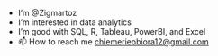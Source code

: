- I’m @Zigmartoz
- I’m interested in data analytics
- I’m good with SQL, R, Tableau, PowerBI, and Excel
- 📫 How to reach me chiemerieobiora12@gmail.com
<!---
Zigmartoz/Zigmartoz is a ✨ special ✨ repository because its `README.md` (this file) appears on your GitHub profile.
You can click the Preview link to take a look at your changes.
--->
